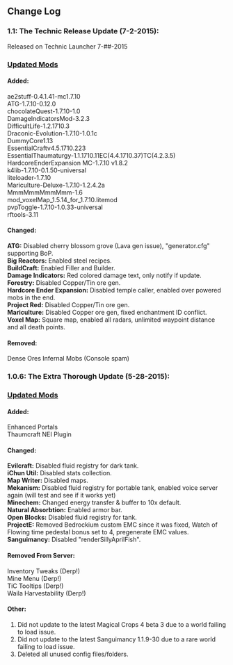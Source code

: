 ## Change Log

### 1.1: The Technic Release Update (7-2-2015):
Released on Technic Launcher 7-##-2015

### [Updated Mods](Updated-Mods/1.1.md)

#### Added:
ae2stuff-0.4.1.41-mc1.7.10<br>
ATG-1.7.10-0.12.0<br>
chocolateQuest-1.7.10-1.0<br>
DamageIndicatorsMod-3.2.3<br>
DifficultLife-1.2.1710.3<br>
Draconic-Evolution-1.7.10-1.0.1c<br>
DummyCore1.13<br>
EssentialCraftv4.5.1710.223<br>
EssentialThaumaturgy-1.1.1710.11EC(4.4.1710.37)TC(4.2.3.5)<br>
HardcoreEnderExpansion  MC-1.7.10  v1.8.2<br>
k4lib-1.7.10-0.1.50-universal<br>
liteloader-1.7.10<br>
Mariculture-Deluxe-1.7.10-1.2.4.2a<br>
MmmMmmMmmMmm-1.6<br>
mod_voxelMap_1.5.14_for_1.7.10.litemod<br>
pvpToggle-1.7.10-1.0.33-universal<br>
rftools-3.11

#### Changed:
**ATG:** Disabled cherry blossom grove (Lava gen issue), "generator.cfg" supporting BoP.<br>
**Big Reactors:** Enabled steel recipes.<br>
**BuildCraft:** Enabled Filler and Builder.<br>
**Damage Indicators:** Red colored damage text, only notify if update.<br>
**Forestry:** Disabled Copper/Tin ore gen.<br>
**Hardcore Ender Expansion:** Disabled temple caller, enabled over powered mobs in the end.<br>
**Project Red:** Disabled Copper/Tin ore gen.<br>
**Mariculture:** Disabled Copper ore gen, fixed enchantment ID conflict.<br>
**Voxel Map:** Square map, enabled all radars, unlimited waypoint distance and all death points.

#### Removed:
Dense Ores
Infernal Mobs (Console spam)

### 1.0.6: The Extra Thorough Update (5-28-2015):

### [Updated Mods](Updated-Mods/1.0.6.md)

#### Added:
Enhanced Portals<br>
Thaumcraft NEI Plugin

#### Changed:
**Evilcraft:** Disabled fluid registry for dark tank.<br>
**iChun Util:** Disabled stats collection.<br>
**Map Writer:** Disabled maps.<br>
**Mekanism:** Disabled fluid registry for portable tank, enabled voice server again (will test and see if it works yet)<br>
**Minechem:** Changed energy transfer & buffer to 10x default.<br>
**Natural Absorbtion:** Enabled armor bar.<br>
**Open Blocks:** Disabled fluid registry for tank.<br>
**ProjectE:** Removed Bedrockium custom EMC since it was fixed, Watch of Flowing time pedestal bonus set to 4, pregenerate EMC values.
**Sanguimancy:** Disabled "renderSillyAprilFish".<br>

#### Removed From Server:
Inventory Tweaks (Derp!)<br>
Mine Menu (Derp!)<br>
TiC Tooltips (Derp!)<br>
Waila Harvestability (Derp!)

#### Other:
1. Did not update to the latest Magical Crops 4 beta 3 due to a world failing to load issue.
2. Did not update to the latest Sanguimancy 1.1.9-30 due to a rare world failing to load issue.
3. Deleted all unused config files/folders.
